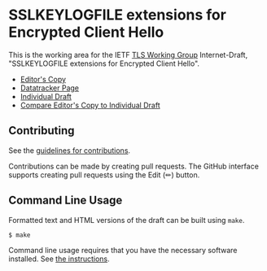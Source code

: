 # SSLKEYLOGFILE extensions for Encrypted Client Hello

This is the working area for the IETF [TLS Working Group](https://datatracker.ietf.org/wg/tls/documents/) Internet-Draft, "SSLKEYLOGFILE extensions for Encrypted Client Hello".

* [Editor's Copy](https://tlswg.github.io/draft-ietf-tls-ech-keylogfile/#go.draft-ietf-tls-ech-keylogfile.html)
* [Datatracker Page](https://datatracker.ietf.org/doc/draft-ietf-tls-ech-keylogfile)
* [Individual Draft](https://datatracker.ietf.org/doc/html/draft-ietf-tls-ech-keylogfile)
* [Compare Editor's Copy to Individual Draft](https://tlswg.github.io/draft-ietf-tls-ech-keylogfile/#go.draft-ietf-tls-ech-keylogfile.diff)


## Contributing

See the
[guidelines for contributions](https://github.com/yaroslavros/tls-ech-keylog/blob//CONTRIBUTING.md).

Contributions can be made by creating pull requests.
The GitHub interface supports creating pull requests using the Edit (✏) button.


## Command Line Usage

Formatted text and HTML versions of the draft can be built using `make`.

```sh
$ make
```

Command line usage requires that you have the necessary software installed.  See
[the instructions](https://github.com/martinthomson/i-d-template/blob/main/doc/SETUP.md).

